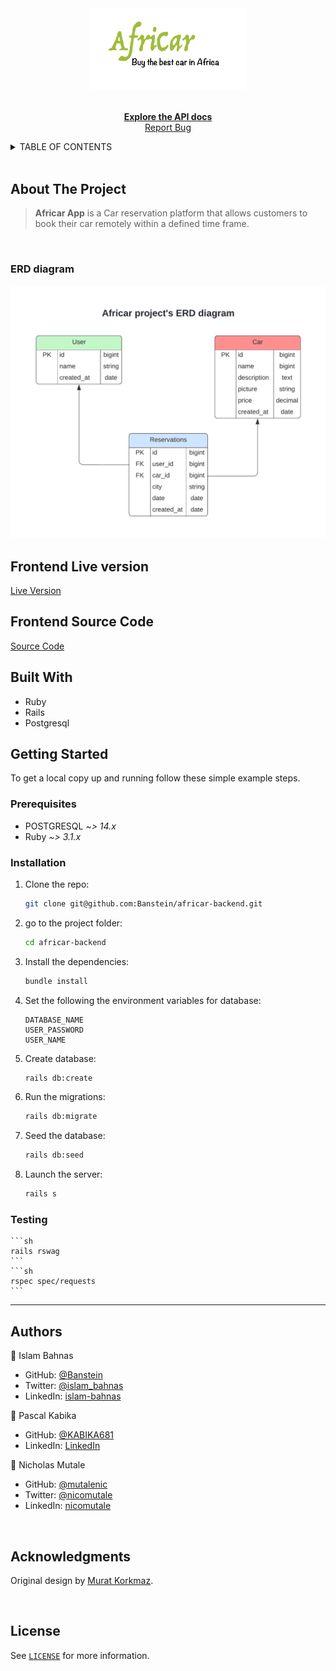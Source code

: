 <div id="header" align="center">
  <a href="#">
    <img src="./img/afrilogo.png" alt="Logo" width="250">
  </a>
  <p align="center">
    <br />
    <a href="https://africar-premium.herokuapp.com/api-docs/index.html"><strong>Explore the API docs</strong></a>
    <br />
    <a href="https://github.com/Banstein/africar-backend/issues">Report Bug</a>
  </p>
</div>

<!-- TABLE OF CONTENTS -->
<details>
  <summary>TABLE OF CONTENTS</summary>
  <ol>
    <li>
      <a href="#about-the-project">About The Project</a>
      <ul>
        <li><a href="#frontend-live-version">Frontend Live version</a></li>
        <li><a href="#frontend-source-code">Frontend Source Code</a></li>
        <li><a href="#erd-diagram">ERD diagram</a></li>
        <li><a href="#built-with">Built With</a></li>
      </ul>
    </li>
    <li>
      <a href="#getting-started">Getting Started</a>
      <ul>
        <li><a href="#prerequisites">Prerequisites</a></li>
        <li><a href="#installation">Installation</a></li>
      </ul>
    </li>
    <li><a href="#authors">Authors</a></li>
    <li><a href="#acknowledgments">Acknowledgments</a></li>
    <li><a href="#license">License</a></li>
  </ol>
</details>

<br />

## About The Project

> **Africar App** is a Car reservation platform that allows customers to book their car remotely within a defined time frame.

<br />

### ERD diagram

<img alt="ERD diagram" src="./img/ERD diagram.png ">

<br />

## Frontend Live version

[Live Version]()

## Frontend Source Code

[Source Code](https://github.com/Banstein/africar-frontend)

## Built With

- Ruby
- Rails
- Postgresql


## Getting Started

To get a local copy up and running follow these simple example steps.

### Prerequisites

- POSTGRESQL _~> 14.x_
- Ruby _~> 3.1.x_

### Installation

1. Clone the repo:
   ```sh
   git clone git@github.com:Banstein/africar-backend.git
   ```
2. go to the project folder:
   ```sh
   cd africar-backend
   ```
3. Install the dependencies:
   ```sh
   bundle install
   ```
4. Set the following the environment variables for database:
   ```
   DATABASE_NAME
   USER_PASSWORD
   USER_NAME
   ```
5. Create database:
   ```sh
   rails db:create
   ```
6. Run the migrations:
   ```sh
   rails db:migrate
   ```
7. Seed the database:

   ```sh
   rails db:seed
   ```


9. Launch the server:

    ```sh
    rails s 
    ```

### Testing

    ```sh
    rails rswag 
    ```
    ```sh
    rspec spec/requests
    ```

<hr>

## Authors

👤 Islam Bahnas

- GitHub: [@Banstein](https://github.com/Banstein)
- Twitter: [@islam_bahnas](https://twitter.com/islam_bahnas)
- LinkedIn: [islam-bahnas](www.linkedin.com/in/islam-bahnas)

👤 Pascal Kabika 
- GitHub: [@KABIKA681](https://github.com/KABIKA681?tab=overview&from=2021-12-01&to=2021-12-31)
- LinkedIn: [LinkedIn](https://www.linkedin.com/in/pascal-kabika-443061220/)

👤 Nicholas Mutale
- GitHub: [@mutalenic](https://github.com/mutalenic)
- Twitter: [@nicomutale](https://twitter.com/nicomutale)
- LinkedIn: [nicomutale](https://linkedin.com/in/nicomutale)

<br>

## Acknowledgments

Original design by [Murat Korkmaz](https://www.behance.net/muratk).

<br>

## License

See [`LICENSE`](./LICENSE) for more information.
